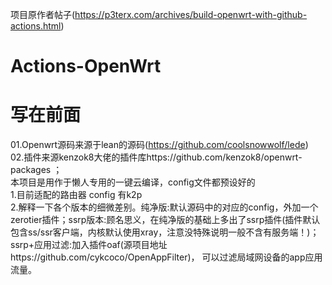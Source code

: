 项目原作者帖子(https://p3terx.com/archives/build-openwrt-with-github-actions.html)

# Actions-OpenWrt
# 写在前面
01.Openwrt源码来源于lean的源码(https://github.com/coolsnowwolf/lede)  
02.插件来源kenzok8大佬的插件库https://github.com/kenzok8/openwrt-packages ；  
本项目是用作于懒人专用的一键云编译，config文件都预设好的  
1.目前适配的路由器 config 有k2p  
2.解释一下各个版本的细微差别。纯净版:默认源码中的对应的config，外加一个zerotier插件；ssrp版本:顾名思义，在纯净版的基础上多出了ssrp插件(插件默认包含ss/ssr客户端，内核默认使用xray，注意没特殊说明一般不含有服务端！)；ssrp+应用过滤:加入插件oaf(源项目地址https://github.com/cykcoco/OpenAppFilter)， 可以过滤局域网设备的app应用流量。
